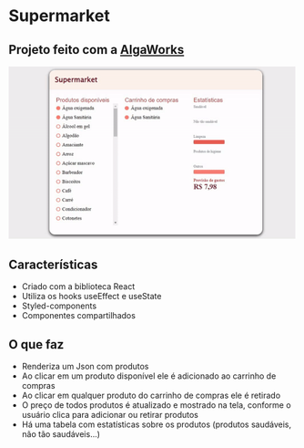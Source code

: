 # Supermarket
## Projeto feito com a [AlgaWorks](https://www.youtube.com/watch?v=X2PLqqx_gtI)

<p align="center">
  <img width="600" heigth="1000" src="src/assets/supermarket.gif">
</p> 

## Características
- Criado com a biblioteca React
- Utiliza os hooks useEffect e useState
- Styled-components
- Componentes compartilhados

## O que faz
- Renderiza um Json com produtos
- Ao clicar em um produto disponível ele é adicionado ao carrinho de compras
- Ao clicar em qualquer produto do carrinho de compras ele é retirado
- O preço de todos produtos é atualizado e mostrado na tela, conforme o usuário clica para adicionar ou retirar produtos
- Há uma tabela com estatísticas sobre os produtos (produtos saudáveis, não tão saudáveis...)
